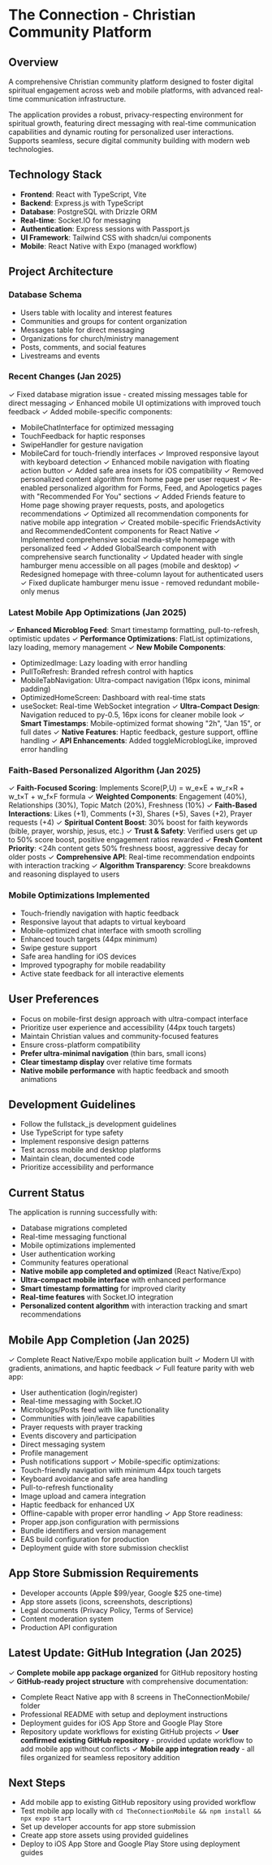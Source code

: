 # The Connection - Christian Community Platform

## Overview
A comprehensive Christian community platform designed to foster digital spiritual engagement across web and mobile platforms, with advanced real-time communication infrastructure.

The application provides a robust, privacy-respecting environment for spiritual growth, featuring direct messaging with real-time communication capabilities and dynamic routing for personalized user interactions. Supports seamless, secure digital community building with modern web technologies.

## Technology Stack
- **Frontend**: React with TypeScript, Vite
- **Backend**: Express.js with TypeScript
- **Database**: PostgreSQL with Drizzle ORM
- **Real-time**: Socket.IO for messaging
- **Authentication**: Express sessions with Passport.js
- **UI Framework**: Tailwind CSS with shadcn/ui components
- **Mobile**: React Native with Expo (managed workflow)

## Project Architecture

### Database Schema
- Users table with locality and interest features
- Communities and groups for content organization
- Messages table for direct messaging
- Organizations for church/ministry management
- Posts, comments, and social features
- Livestreams and events

### Recent Changes (Jan 2025)
✓ Fixed database migration issue - created missing messages table for direct messaging
✓ Enhanced mobile UI optimizations with improved touch feedback
✓ Added mobile-specific components:
  - MobileChatInterface for optimized messaging
  - TouchFeedback for haptic responses
  - SwipeHandler for gesture navigation
  - MobileCard for touch-friendly interfaces
✓ Improved responsive layout with keyboard detection
✓ Enhanced mobile navigation with floating action button
✓ Added safe area insets for iOS compatibility
✓ Removed personalized content algorithm from home page per user request
✓ Re-enabled personalized algorithm for Forms, Feed, and Apologetics pages with "Recommended For You" sections
✓ Added Friends feature to Home page showing prayer requests, posts, and apologetics recommendations
✓ Optimized all recommendation components for native mobile app integration
✓ Created mobile-specific FriendsActivity and RecommendedContent components for React Native
✓ Implemented comprehensive social media-style homepage with personalized feed
✓ Added GlobalSearch component with comprehensive search functionality
✓ Updated header with single hamburger menu accessible on all pages (mobile and desktop)
✓ Redesigned homepage with three-column layout for authenticated users
✓ Fixed duplicate hamburger menu issue - removed redundant mobile-only menus

### Latest Mobile App Optimizations (Jan 2025)
✓ **Enhanced Microblog Feed**: Smart timestamp formatting, pull-to-refresh, optimistic updates
✓ **Performance Optimizations**: FlatList optimizations, lazy loading, memory management
✓ **New Mobile Components**:
  - OptimizedImage: Lazy loading with error handling
  - PullToRefresh: Branded refresh control with haptics
  - MobileTabNavigation: Ultra-compact navigation (16px icons, minimal padding)
  - OptimizedHomeScreen: Dashboard with real-time stats
  - useSocket: Real-time WebSocket integration
✓ **Ultra-Compact Design**: Navigation reduced to py-0.5, 16px icons for cleaner mobile look
✓ **Smart Timestamps**: Mobile-optimized format showing "2h", "Jan 15", or full dates
✓ **Native Features**: Haptic feedback, gesture support, offline handling
✓ **API Enhancements**: Added toggleMicroblogLike, improved error handling

### Faith-Based Personalized Algorithm (Jan 2025)
✓ **Faith-Focused Scoring**: Implements Score(P,U) = w_e×E + w_r×R + w_t×T + w_f×F formula
✓ **Weighted Components**: Engagement (40%), Relationships (30%), Topic Match (20%), Freshness (10%)
✓ **Faith-Based Interactions**: Likes (+1), Comments (+3), Shares (+5), Saves (+2), Prayer requests (+4)
✓ **Spiritual Content Boost**: 30% boost for faith keywords (bible, prayer, worship, jesus, etc.)
✓ **Trust & Safety**: Verified users get up to 50% score boost, positive engagement ratios rewarded
✓ **Fresh Content Priority**: <24h content gets 50% freshness boost, aggressive decay for older posts
✓ **Comprehensive API**: Real-time recommendation endpoints with interaction tracking
✓ **Algorithm Transparency**: Score breakdowns and reasoning displayed to users

### Mobile Optimizations Implemented
- Touch-friendly navigation with haptic feedback
- Responsive layout that adapts to virtual keyboard
- Mobile-optimized chat interface with smooth scrolling
- Enhanced touch targets (44px minimum)
- Swipe gesture support
- Safe area handling for iOS devices
- Improved typography for mobile readability
- Active state feedback for all interactive elements

## User Preferences
- Focus on mobile-first design approach with ultra-compact interface
- Prioritize user experience and accessibility (44px touch targets)
- Maintain Christian values and community-focused features
- Ensure cross-platform compatibility
- **Prefer ultra-minimal navigation** (thin bars, small icons)
- **Clear timestamp display** over relative time formats
- **Native mobile performance** with haptic feedback and smooth animations

## Development Guidelines
- Follow the fullstack_js development guidelines
- Use TypeScript for type safety
- Implement responsive design patterns
- Test across mobile and desktop platforms
- Maintain clean, documented code
- Prioritize accessibility and performance

## Current Status
The application is running successfully with:
- Database migrations completed
- Real-time messaging functional
- Mobile optimizations implemented
- User authentication working
- Community features operational
- **Native mobile app completed and optimized** (React Native/Expo)
- **Ultra-compact mobile interface** with enhanced performance
- **Smart timestamp formatting** for improved clarity
- **Real-time features** with Socket.IO integration
- **Personalized content algorithm** with interaction tracking and smart recommendations

## Mobile App Completion (Jan 2025)
✓ Complete React Native/Expo mobile application built
✓ Modern UI with gradients, animations, and haptic feedback
✓ Full feature parity with web app:
  - User authentication (login/register)
  - Real-time messaging with Socket.IO
  - Microblogs/Posts feed with like functionality
  - Communities with join/leave capabilities
  - Prayer requests with prayer tracking
  - Events discovery and participation
  - Direct messaging system
  - Profile management
  - Push notifications support
✓ Mobile-specific optimizations:
  - Touch-friendly navigation with minimum 44px touch targets
  - Keyboard avoidance and safe area handling
  - Pull-to-refresh functionality
  - Image upload and camera integration
  - Haptic feedback for enhanced UX
  - Offline-capable with proper error handling
✓ App Store readiness:
  - Proper app.json configuration with permissions
  - Bundle identifiers and version management
  - EAS build configuration for production
  - Deployment guide with store submission checklist

## App Store Submission Requirements
- Developer accounts (Apple $99/year, Google $25 one-time)
- App store assets (icons, screenshots, descriptions)
- Legal documents (Privacy Policy, Terms of Service)
- Content moderation system
- Production API configuration

## Latest Update: GitHub Integration (Jan 2025)
✓ **Complete mobile app package organized** for GitHub repository hosting
✓ **GitHub-ready project structure** with comprehensive documentation:
  - Complete React Native app with 8 screens in TheConnectionMobile/ folder
  - Professional README with setup and deployment instructions
  - Deployment guides for iOS App Store and Google Play Store
  - Repository update workflows for existing GitHub projects
✓ **User confirmed existing GitHub repository** - provided update workflow to add mobile app without conflicts
✓ **Mobile app integration ready** - all files organized for seamless repository addition

## Next Steps
- Add mobile app to existing GitHub repository using provided workflow
- Test mobile app locally with `cd TheConnectionMobile && npm install && npx expo start`
- Set up developer accounts for app store submission
- Create app store assets using provided guidelines
- Deploy to iOS App Store and Google Play Store using deployment guides